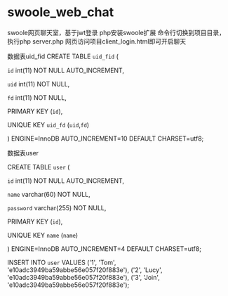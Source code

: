 # swoole_web_chat
swoole网页聊天室，基于jwt登录
php安装swoole扩展
命令行切换到项目目录，执行php server.php
网页访问项目client_login.html即可开启聊天

数据表uid_fid
CREATE TABLE `uid_fid` (

  `id` int(11) NOT NULL AUTO_INCREMENT,
  
  `uid` int(11) NOT NULL,
  
  `fd` int(11) NOT NULL,
  
  PRIMARY KEY (`id`),
  
  UNIQUE KEY `uid_fd` (`uid`,`fd`)
  
) ENGINE=InnoDB AUTO_INCREMENT=10 DEFAULT CHARSET=utf8;




数据表user

CREATE TABLE `user` (

  `id` int(11) NOT NULL AUTO_INCREMENT,
  
  `name` varchar(60) NOT NULL,
  
  `password` varchar(255) NOT NULL,
  
  PRIMARY KEY (`id`),
  
  UNIQUE KEY `name` (`name`)
  
) ENGINE=InnoDB AUTO_INCREMENT=4 DEFAULT CHARSET=utf8;


INSERT INTO `user` VALUES ('1', 'Tom', 'e10adc3949ba59abbe56e057f20f883e'), ('2', 'Lucy', 'e10adc3949ba59abbe56e057f20f883e'), ('3', 'Join', 'e10adc3949ba59abbe56e057f20f883e');
